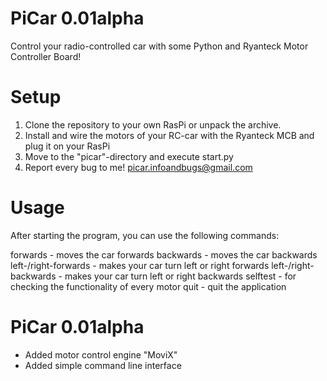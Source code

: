 PiCar 0.01alpha
===============

Control your radio-controlled car with some Python and Ryanteck Motor Controller Board!

Setup
=====

1. Clone the repository to your own RasPi or unpack the archive.
2. Install and wire the motors of your RC-car with the Ryanteck MCB and plug it on your RasPi
3. Move to the "picar"-directory and execute start.py
4. Report every bug to me! picar.infoandbugs@gmail.com

Usage
=====

After starting the program, you can use the following commands:

forwards - moves the car forwards
backwards - moves the car backwards
left-/right-forwards - makes your car turn left or right forwards
left-/right-backwards - makes your car turn left or right backwards
selftest - for checking the functionality of every motor
quit - quit the application

PiCar 0.01alpha
===============

+ Added motor control engine "MoviX"
+ Added simple command line interface
